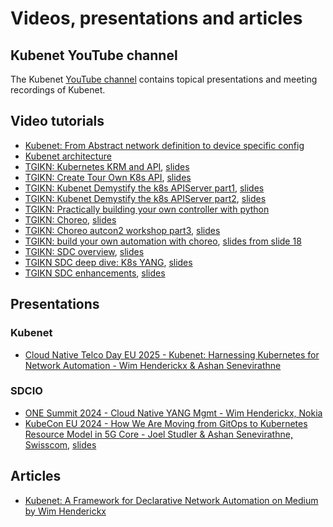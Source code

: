 # Videos, presentations and articles

## Kubenet YouTube channel

The Kubenet [YouTube channel](https://www.youtube.com/@kubenet-wq9nt) contains topical
presentations and meeting recordings of Kubenet.

## Video tutorials

* [Kubenet: From Abstract network definition to device specific config](https://www.youtube.com/watch?v=PIFCdoTJdZg)
* [Kubenet architecture](https://www.youtube.com/watch?v=_a01lxAX1pQ)
* [TGIKN: Kubernetes KRM and API](https://www.youtube.com/watch?v=8xrQG6Zzzxo), [slides](https://docs.google.com/presentation/d/1Zk5tGQ6DFu2D_rAs3XcKNnHuIRyaIxosjHFsw9zT-MQ/edit?usp=sharing)
* [TGIKN: Create Tour Own K8s API](https://youtu.be/tXg7Rq0u-es?si=ghL_Hg8xZ3q77PUH), [slides](https://docs.google.com/presentation/d/1kqXToBXkG2R4zf8sP5dpPt0QuJm7WrWhmbME7sJgtSo/edit#slide=id.p)
* [TGIKN: Kubenet Demystify the k8s APIServer part1](https://www.youtube.com/watch?v=M6wXbAs055U), [slides](https://docs.google.com/presentation/d/1n4kHaYS0FTcBNUeE3k5wKypUNoRw-kUrIrGsGfvQAAs/edit#slide=id.p)
* [TGIKN: Kubenet Demystify the k8s APIServer part2](https://www.youtube.com/watch?v=D0vNfyy3g48), [slides](https://docs.google.com/presentation/d/1jvRK_LJbQfYeOScNG-LxY-JMIzF9MhlORJ9UhNUm744/edit?usp=sharing)
* [TGIKN: Practically building your own controller with python](https://www.youtube.com/watch?v=QTwhZ2jXmGk)
* [TGIKN: Choreo](https://www.youtube.com/watch?v=J8b3kNxItos), [slides](https://docs.google.com/presentation/d/1QqEGb0lIaHaXM1EeGtKpDBuEmpFtH-MayLasMkUU2iA/edit?usp=sharing)
* [TGIKN: Choreo autcon2 workshop part3](https://www.youtube.com/watch?v=Af3NNPsGTG0), [slides](https://docs.google.com/presentation/d/11TZL3O58s2ZTj2kqsqdm6dpiHuHpKqYUABQaD0gpkkM/edit#slide=id.g31e3b64b718_0_0)
* [TGIKN: build your own automation with choreo](https://www.youtube.com/watch?v=Q1wBe7zINzA), [slides from slide 18](https://docs.google.com/presentation/d/11TZL3O58s2ZTj2kqsqdm6dpiHuHpKqYUABQaD0gpkkM/edit#slide=id.g320a34f456e_0_0)
* [TGIKN: SDC overview](https://www.youtube.com/watch?v=Wj0mgIoJVgQ), [slides](https://docs.google.com/presentation/d/1pefnFpPxZpbzsAqM3kBY2lMNWv6-or0zSn5t7HR2ymA/edit?usp=sharing)
* [TGIKN SDC deep dive: K8s YANG](https://www.youtube.com/watch?v=UBOxsKfiCBs), [slides](https://docs.google.com/presentation/d/1XhHJkST8AjkkerKi-JPtjBD9iU0Yjn1lz26jve9riVA/edit?usp=sharing)
* [TGIKN SDC enhancements](https://www.youtube.com/watch?v=S-fmb4_MWak), [slides](https://docs.google.com/presentation/d/1fCNP0_472eEjC9Bs_0fm58TiD0XpDuqDKGvsl75ZGT4/edit?slide=id.g31bb407839a_0_71#slide=id.g31bb407839a_0_71)


## Presentations

### Kubenet

* [Cloud Native Telco Day EU 2025 - Kubenet: Harnessing Kubernetes for Network Automation - Wim Henderickx & Ashan Senevirathne](https://www.youtube.com/watch?v=QipW3oOQNqw&list=PLj6h78yzYM2NGdnUvsyUPUZZ2Pm9Cn7FO&index=1)

### SDCIO

* [ONE Summit 2024 - Cloud Native YANG Mgmt - Wim Henderickx, Nokia](https://www.youtube.com/watch?v=dHOeqbqkN1s)
* [KubeCon EU 2024 - How We Are Moving from GitOps to Kubernetes Resource Model in 5G Core - Joel Studler & Ashan Senevirathne, Swisscom](https://youtu.be/crmTnB6Zwt8),
  [slides](https://static.sched.com/hosted_files/kccnceu2024/ee/From%20GitOps%20to%20KRM%20in%20Swisscoms%205G%20Core%20KubeCon%202024-03-20.pdf)


## Articles

* [Kubenet: A Framework for Declarative Network Automation on Medium by Wim Henderickx](https://medium.com/@wim.henderickx/kubenet-a-framework-for-declarative-network-automation-57454cba1281)